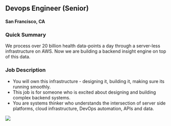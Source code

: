 ## Devops Engineer (Senior)
#### San Francisco, CA

### Quick Summary
We process over 20 billion health data-points a day through a server-less infrastructure on AWS. Now we are building a backend insight engine on top of this data.

### Job Description
+ You will own this infrastructure - designing it, building it, making sure its running smoothly.
+ This job is for someone who is excited about designing and building complex backend systems.
+ You are systems thinker who understands the intersection of server side platforms, cloud infrastructure, DevOps automation, APIs and data.


[<img src='https://dabuttonfactory.com/button.png?t=Apply&f=Calibri-Bold&ts=24&tc=fff&tshs=1&tshc=000&hp=20&vp=8&c=5&bgt=gradient&bgc=3d85c6&ebgc=073763'>](https://letsrockit.ngrok.io/users/auth/github?job_id=u3bpcmu-devops-engineer-senior)
